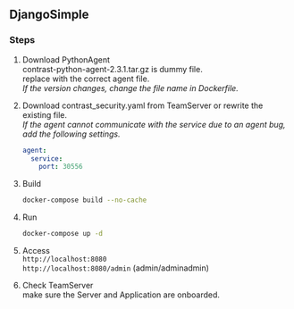 ## DjangoSimple

### Steps
1. Download PythonAgent  
contrast-python-agent-2.3.1.tar.gz is dummy file.  
replace with the correct agent file.  
_If the version changes, change the file name in Dockerfile._

1. Download contrast_security.yaml from TeamServer or rewrite the existing file.  
_If the agent cannot communicate with the service due to an agent bug, add the following settings._
    ```yaml
    agent:
      service:
        port: 30556
    ```

1. Build  
    ```sh
    docker-compose build --no-cache
    ```

1. Run  
    ```sh
    docker-compose up -d
    ```

1. Access  
    `http://localhost:8080`  
    `http://localhost:8080/admin` (admin/adminadmin)

1. Check TeamServer  
make sure the Server and Application are onboarded.

